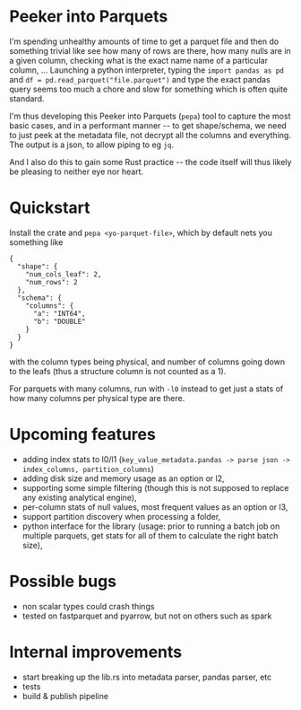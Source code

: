 # Peeker into Parquets

I'm spending unhealthy amounts of time to get a parquet file and then do something trivial like see how many of rows are there, how many nulls are in a given column, checking what is the exact name name of a particular column, ...
Launching a python interpreter, typing the `import pandas as pd` and `df = pd.read_parquet("file.parquet")` and type the exact pandas query seems too much a chore and slow for something which is often quite standard.

I'm thus developing this Peeker into Parquets (`pepa`) tool to capture the most basic cases, and in a performant manner -- to get shape/schema, we need to just peek at the metadata file, not decrypt all the columns and everything.
The output is a json, to allow piping to eg `jq`.

And I also do this to gain some Rust practice -- the code itself will thus likely be pleasing to neither eye nor heart.

# Quickstart

Install the crate and `pepa <yo-parquet-file>`, which by default nets you something like
```
{
  "shape": {
    "num_cols_leaf": 2,
    "num_rows": 2
  },
  "schema": {
    "columns": {
      "a": "INT64",
      "b": "DOUBLE"
    }
  }
}
```
with the column types being physical, and number of columns going down to the leafs (thus a structure column is not counted as a 1).

For parquets with many columns, run with `-l0` instead to get just a stats of how many columns per physical type are there.

# Upcoming features
 - adding index stats to l0/l1 (`key_value_metadata.pandas -> parse json -> index_columns, partition_columns`)
 - adding disk size and memory usage as an option or l2,
 - supporting some simple filtering (though this is not supposed to replace any existing analytical engine),
 - per-column stats of null values, most frequent values as an option or l3,
 - support partition discovery when processing a folder,
 - python interface for the library (usage: prior to running a batch job on multiple parquets, get stats for all of them to calculate the right batch size),

# Possible bugs
 - non scalar types could crash things
 - tested on fastparquet and pyarrow, but not on others such as spark

# Internal improvements
 - start breaking up the lib.rs into metadata parser, pandas parser, etc
 - tests
 - build & publish pipeline
